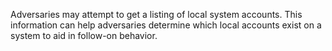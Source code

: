 Adversaries may attempt to get a listing of local system accounts. This information can help adversaries determine which local accounts exist on a system to aid in follow-on behavior.
